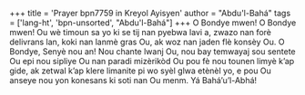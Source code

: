 +++
title = 'Prayer bpn7759 in Kreyol Ayisyen'
author = "Abdu'l-Bahá"
tags = ['lang-ht', 'bpn-unsorted', "Abdu'l-Bahá"]
+++
O Bondye mwen! O Bondye mwen! Ou wè timoun sa yo ki se tij nan pyebwa lavi a, zwazo nan forè delivrans lan, koki nan lanmè gras Ou, ak woz nan jaden flè konsèy Ou.
O Bondye, Senyè nou an! Nou chante lwanj Ou, nou bay temwayaj sou sentete Ou epi nou sipliye Ou nan paradi mizèrikòd Ou pou fè nou tounen limyè k’ap gide, ak zetwal k’ap klere limanite pi wo syèl glwa etènèl yo, e pou Ou anseye nou yon konesans ki soti nan Ou menm. Yá Bahá’u’l-Abhá!
